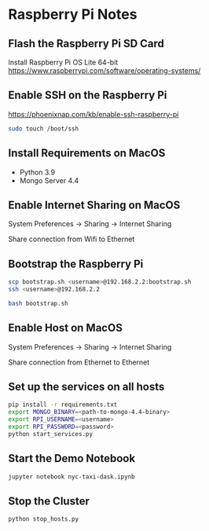 # Raspberry Pi Notes

## Flash the Raspberry Pi SD Card

Install Raspberry Pi OS Lite 64-bit
https://www.raspberrypi.com/software/operating-systems/


## Enable SSH on the Raspberry Pi
https://phoenixnap.com/kb/enable-ssh-raspberry-pi

```bash
sudo touch /boot/ssh
```

## Install Requirements on MacOS

- Python 3.9
- Mongo Server 4.4


## Enable Internet Sharing on MacOS

System Preferences -> Sharing -> Internet Sharing

Share connection from Wifi to Ethernet

## Bootstrap the Raspberry Pi

```bash
scp bootstrap.sh <username>@192.168.2.2:bootstrap.sh
ssh <username>@192.168.2.2
```

```bash
bash bootstrap.sh
```

## Enable Host on MacOS

System Preferences -> Sharing -> Internet Sharing

Share connection from Ethernet to Ethernet

## Set up the services on all hosts

```bash
pip install -r requirements.txt
export MONGO_BINARY=<path-to-mongo-4.4-binary>
export RPI_USERNAME=<username>
export RPI_PASSWORD=<password>
python start_services.py
```

## Start the Demo Notebook

```bash
jupyter notebook nyc-taxi-dask.ipynb
```

## Stop the Cluster

```bash
python stop_hosts.py
````
